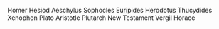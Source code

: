 Homer
Hesiod
Aeschylus
Sophocles
Euripides
Herodotus
Thucydides
Xenophon
Plato
Aristotle
Plutarch
New Testament
Vergil
Horace

